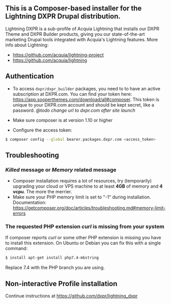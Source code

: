 ## This is a Composer-based installer for the Lightning DXPR Drupal distribution.

Lightning DXPR is a sub-profile of Acquia Lightning that installs our DXPR Theme and DXPR Builder products, giving you our state-of-the-art marketing Drupal tools integrated with Acquia's Lightning features. More info about Lightning:   

- https://github.com/acquia/lightning-project
- https://github.com/acquia/lightning


## Authentication

- To access `dxpr/dxpr_builder` packages, you need to to have an active subscription at DXPR.com. You can find your token here: https://app.sooperthemes.com/download/all#composer. This token is unique to your DXPR.com account and should be kept secret, like a password. *@todo change url to dxpr.com after site launch*

- Make sure composer is at version 1.10 or higher

- Configure the access token:

```bash
$ composer config --global bearer.packages.dxpr.com <access_token>
```

## Troubleshooting

### *Killed* message or *Memory* related message

* Composer installation requires a lot of resources, try (temporarily) upgrading your cloud or VPS machine to at least **4GB** of memory and **4 vcpu**. The more the merrier.
* Make sure your PHP memory limit is set to "-1" during installation. Documentation: https://getcomposer.org/doc/articles/troubleshooting.md#memory-limit-errors

### The requested PHP extension *curl* is missing from your system

If composer reports *curl* or some other PHP extension is missing you have to install this extension. On Ubuntu or Debian you can fix this with a single command:

```bash
$ install apt-get install php7.4-mbstring
```

Replace 7.4 with the PHP branch you are using.

## Non-interactive Profile installation

Continue instructions at https://github.com/dxpr/lightning_dxpr


